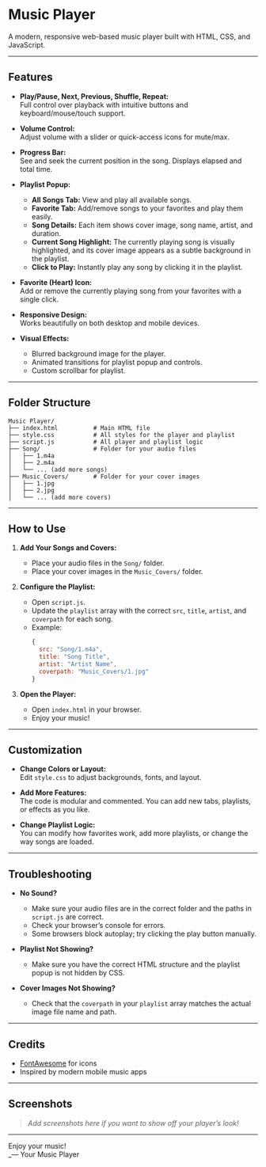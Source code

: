 # Music Player

A modern, responsive web-based music player built with HTML, CSS, and JavaScript.

---

## Features

- **Play/Pause, Next, Previous, Shuffle, Repeat:**  
  Full control over playback with intuitive buttons and keyboard/mouse/touch support.

- **Volume Control:**  
  Adjust volume with a slider or quick-access icons for mute/max.

- **Progress Bar:**  
  See and seek the current position in the song. Displays elapsed and total time.

- **Playlist Popup:**  
  - **All Songs Tab:** View and play all available songs.
  - **Favorite Tab:** Add/remove songs to your favorites and play them easily.
  - **Song Details:** Each item shows cover image, song name, artist, and duration.
  - **Current Song Highlight:** The currently playing song is visually highlighted, and its cover image appears as a subtle background in the playlist.
  - **Click to Play:** Instantly play any song by clicking it in the playlist.

- **Favorite (Heart) Icon:**  
  Add or remove the currently playing song from your favorites with a single click.

- **Responsive Design:**  
  Works beautifully on both desktop and mobile devices.

- **Visual Effects:**  
  - Blurred background image for the player.
  - Animated transitions for playlist popup and controls.
  - Custom scrollbar for playlist.

---

## Folder Structure

```
Music Player/
├── index.html          # Main HTML file
├── style.css           # All styles for the player and playlist
├── script.js           # All player and playlist logic
├── Song/               # Folder for your audio files
│   ├── 1.m4a
│   ├── 2.m4a
│   └── ... (add more songs)
├── Music_Covers/       # Folder for your cover images
│   ├── 1.jpg
│   ├── 2.jpg
│   └── ... (add more covers)
```

---

## How to Use

1. **Add Your Songs and Covers:**
   - Place your audio files in the `Song/` folder.
   - Place your cover images in the `Music_Covers/` folder.

2. **Configure the Playlist:**
   - Open `script.js`.
   - Update the `playlist` array with the correct `src`, `title`, `artist`, and `coverpath` for each song.
   - Example:
     ```javascript
     {
       src: "Song/1.m4a",
       title: "Song Title",
       artist: "Artist Name",
       coverpath: "Music_Covers/1.jpg"
     }
     ```

3. **Open the Player:**
   - Open `index.html` in your browser.
   - Enjoy your music!

---

## Customization

- **Change Colors or Layout:**  
  Edit `style.css` to adjust backgrounds, fonts, and layout.

- **Add More Features:**  
  The code is modular and commented. You can add new tabs, playlists, or effects as you like.

- **Change Playlist Logic:**  
  You can modify how favorites work, add more playlists, or change the way songs are loaded.

---

## Troubleshooting

- **No Sound?**
  - Make sure your audio files are in the correct folder and the paths in `script.js` are correct.
  - Check your browser’s console for errors.
  - Some browsers block autoplay; try clicking the play button manually.

- **Playlist Not Showing?**
  - Make sure you have the correct HTML structure and the playlist popup is not hidden by CSS.

- **Cover Images Not Showing?**
  - Check that the `coverpath` in your `playlist` array matches the actual image file name and path.

---

## Credits

- [FontAwesome](https://fontawesome.com/) for icons
- Inspired by modern mobile music apps

---

## Screenshots

> _Add screenshots here if you want to show off your player’s look!_

---

Enjoy your music!  
_— Your Music Player